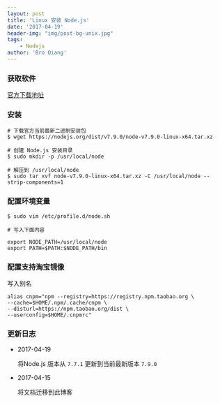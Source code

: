 ```yaml
---
layout: post
title: 'Linux 安装 Node.js'
date: '2017-04-19'
header-img: "img/post-bg-unix.jpg"
tags:
    - Nodejs
author: 'Bro Qiang'
---
```



### 获取软件

[官方下载地址](https://nodejs.org/dist/v7.9.0/node-v7.9.0-linux-x64.tar.xz)

### 安装

```shell
# 下载官方当前最新二进制安装包
$ wget https://nodejs.org/dist/v7.9.0/node-v7.9.0-linux-x64.tar.xz

# 创建 Node.js 安装目录
$ sudo mkdir -p /usr/local/node

# 解压到 /usr/local/node
$ sudo tar xvf node-v7.9.0-linux-x64.tar.xz -C /usr/local/node --strip-components=1
```

### 配置环境变量

```shell
$ sudo vim /etc/profile.d/node.sh

# 写入下面内容

export NODE_PATH=/usr/local/node
export PATH=$PATH:$NODE_PATH/bin

```

### 配置支持淘宝镜像

写入别名
```shell
alias cnpm="npm --registry=https://registry.npm.taobao.org \
--cache=$HOME/.npm/.cache/cnpm \
--disturl=https://npm.taobao.org/dist \
--userconfig=$HOME/.cnpmrc"
```


### 更新日志

- 2017-04-19 

    将Node.js 版本从 `7.7.1` 更新到当前最新版本 `7.9.0`

- 2017-04-15 

    将文档迁移到此博客